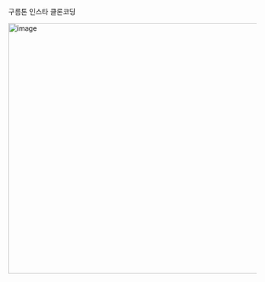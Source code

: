 구름톤 인스타 클론코딩


<img width="509" alt="image" src="https://github.com/user-attachments/assets/a03c3749-150a-40dc-9ed0-c9b7fea58957">
